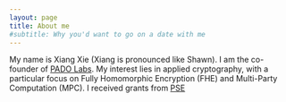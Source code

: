 ```yaml
---
layout: page
title: About me
#subtitle: Why you'd want to go on a date with me
---
```

My name is Xiang Xie (Xiang is pronounced like Shawn). I am the co-founder of [PADO Labs](https://padolabs.org/). My interest lies in applied cryptography, with a particular focus on Fully Homomorphic Encryption (FHE) and Multi-Party Computation (MPC). I received grants from [PSE](https://pse.dev/)


